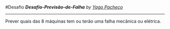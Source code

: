 #Desafio
***Desafio-Previsão-de-Falha***
*by [Yago Pacheco](https://www.linkedin.com/in/yago-pacheco-de-aquino-958881183/)*

---

Prever quais das 8 máquinas tem ou terão uma falha mecânica ou elétrica.
